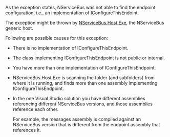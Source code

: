<!--
title: "No Endpoint Configuration Found in Scanned Assemblies Exception"
tags: 
-->
As the exception states, NServiceBus was not able to find the endpoint configuration, i.e., an implementation of IConfigureThisEndoint.

The exception might be thrown by
[NServiceBus.Host.Exe](the-nservicebus-host), the NServiceBus generic host.

Following are possible causes for this exception:

-   There is no implementation of IConfigureThisEndpoint.
-   The class implementing IConfigureThisEndpoint is not public or
    internal.
-   You have more than one implementation of IConfigureThisEndpoint.
-   NServiceBus.Host.Exe is scanning the folder (and subfolders) from
    where it is running, and finds more than one assembly implementing
    IConfigureThisEndpoint.
-   In the one Visual Studio solution you have different assemblies
    referencing different NServiceBus versions, and those assemblies
    reference each other.

     For example, the messages assembly is compiled against an
    NServiceBus version that is different from the endpoint assembly
    that references it.


